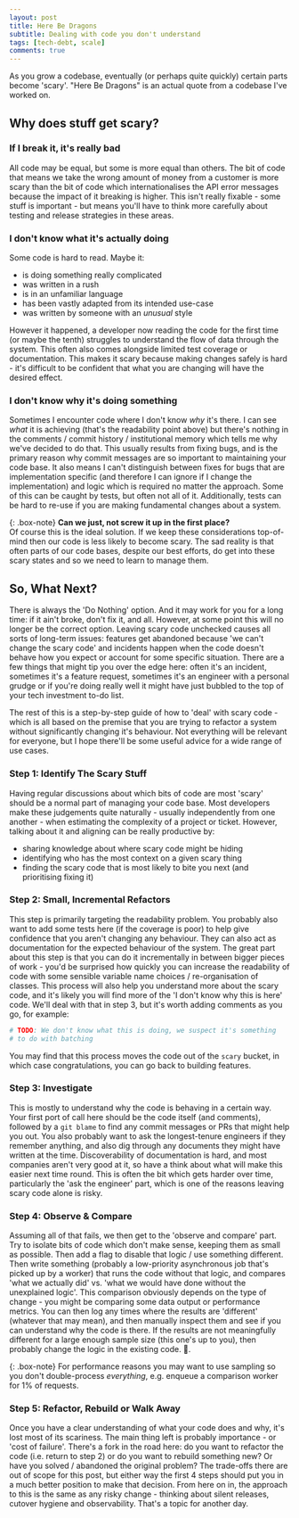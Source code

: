 ```yaml
---
layout: post
title: Here Be Dragons
subtitle: Dealing with code you don't understand
tags: [tech-debt, scale]
comments: true
---
```


As you grow a codebase, eventually (or perhaps quite quickly) certain parts become 'scary'.
"Here Be Dragons" is an actual quote from a codebase I've worked on.

## Why does stuff get scary?

### If I break it, it's really bad

All code may be equal, but some is more equal than others.
The bit of code that means we take the wrong amount of money from a customer is more scary than the bit of code
which internationalises the API error messages because the impact of it breaking is higher.
This isn't really fixable - some stuff is important - but means you'll have to think more carefully
about testing and release strategies in these areas.

### I don't know what it's actually doing

Some code is hard to read. Maybe it:

* is doing something really complicated
* was written in a rush
* is in an unfamiliar language
* has been vastly adapted from its intended use-case
* was written by someone with an *unusual* style

However it happened, a developer now reading the code for the first time (or maybe the tenth) struggles to understand
the flow of data through the system. This often also comes alongside limited test coverage or documentation.
This makes it scary because making changes safely is hard - it's difficult to be confident that what you are
changing will have the desired effect.

### I don't know why it's doing something

Sometimes I encounter code where I don't know *why* it's there. I can see *what* it is achieving (that's the readability point
above) but there's nothing in the comments / commit history / institutional memory which tells me why we've decided to do that.
This usually results from fixing bugs, and is the primary reason why commit messages are so important to maintaining your code base.
It also means I can't distinguish between fixes for bugs that are implementation specific (and therefore I can ignore if I change the
implementation) and logic which is required no matter the approach. Some of this can be caught by tests, but often not all of it.
Additionally, tests can be hard to re-use if you are making fundamental changes about a system.

{: .box-note}
**Can we just, not screw it up in the first place?**<br>
Of course this is the ideal solution. If we keep these considerations top-of-mind then our code is less likely to become scary.
The sad reality is that often parts of our code bases, despite our best efforts, do get into these scary states and so we need to learn
to manage them.

## So, What Next?

There is always the 'Do Nothing' option. And it may work for you for a long time: if it ain't broke, don't fix it, and all.
However, at some point this will no longer be the correct option. Leaving scary code unchecked causes all
sorts of long-term issues: features get abandoned because 'we can't change the scary code' and incidents happen when the code doesn't
behave how you expect or account for some specific situation. There are a few things that might tip you over the edge here:
often it's an incident, sometimes it's a feature request, sometimes it's an engineer with a personal grudge or if you're doing
really well it might have just bubbled to the top of your tech investment to-do list. 

The rest of this is a step-by-step guide of how to 'deal' with scary code - which is all based on the premise that you are trying
to refactor a system without significantly changing it's behaviour. Not everything will be relevant for everyone, but I hope
there'll be some useful advice for a wide range of use cases.

### Step 1: Identify The Scary Stuff

Having regular discussions about which bits of code are most 'scary' should be a normal part of managing your code base.
Most developers make these judgements quite naturally - usually independently from one another - when estimating the
complexity of a project or ticket. However, talking about it and aligning can be really productive by:

* sharing knowledge about where scary code might be hiding
* identifying who has the most context on a given scary thing
* finding the scary code that is most likely to bite you next (and prioritising fixing it)

### Step 2: Small, Incremental Refactors

This step is primarily targeting the readability problem. You probably also want to add some tests here (if
the coverage is poor) to help give confidence that you aren't changing any behaviour. They can also act as documentation
for the expected behaviour of the system. The great part about this step is that you can do it incrementally in
between bigger pieces of work - you'd be surprised how quickly you can increase the readability of code with some
sensible variable name choices / re-organisation of classes. This process will also help you understand more about
the scary code, and it's likely you will find more of the 'I don't know why this is here' code. We'll deal with that
in step 3, but it's worth adding comments as you go, for example:

```ruby
# TODO: We don't know what this is doing, we suspect it's something
# to do with batching
```

You may find that this process moves the code out of the `scary` bucket, in which case congratulations, you can go back
to building features.

### Step 3: Investigate

This is mostly to understand why the code is behaving in a certain way. Your first port of call here should be the code itself
(and comments), followed by a `git blame` to find any commit messages or PRs that might help you out. You also probably want
to ask the longest-tenure engineers if they remember anything, and also dig through any documents they might have written at
the time. Discoverability of documentation is hard, and most companies aren't very good at it, so have a think about what will
make this easier next time round. This is often the bit which gets harder over time, particularly the 'ask the engineer' part,
which is one of the reasons leaving scary code alone is risky.

### Step 4: Observe & Compare

Assuming all of that fails, we then get to the 'observe and compare' part. Try to isolate bits of code which don't make sense,
keeping them as small as possible. Then add a flag to disable that logic / use something different. Then write something 
(probably a low-priority asynchronous job that's picked up by a worker) that runs the code without that logic, and compares
'what we actually did' vs. 'what we would have done without the unexplained logic'. This comparison obviously depends on the
type of change - you might be comparing some data output or performance metrics. You can then log any times where the results
are 'different' (whatever that may mean), and then manually inspect them and see if you can understand why the code is there.
If the results are not meaningfully different for a large enough sample size (this one's up to you), then probably change the
logic in the existing code. 🤷.

{: .box-note}
For performance reasons you may want to use sampling so you don't double-process *everything*, e.g. enqueue a comparison worker
for 1% of requests.

### Step 5: Refactor, Rebuild or Walk Away

Once you have a clear understanding of what your code does and why, it's lost most of its scariness. The main thing left
is probably importance - or 'cost of failure'. There's a fork in the road here: do you want to refactor the code (i.e.
return to step 2) or do you want to rebuild something new? Or have you solved / abandoned the original problem?
The trade-offs there are out of scope for this post, but either way the first 4 steps should put you in a much better
position to make that decision.
From here on in, the approach to this is the same as any risky change - thinking about silent releases, cutover hygiene and observability.
That's a topic for another day.
